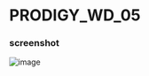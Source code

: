 # PRODIGY_WD_05

<h3>
  screenshot
</h3>

![image](https://github.com/Golla-Rakesh21/PRODIGY_WD_05/assets/164481514/801f867a-a3db-438e-b1eb-7257bde70f96)
